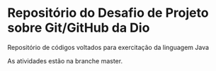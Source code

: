 # Repositório do Desafio de Projeto sobre Git/GitHub da Dio
Repositório de códigos voltados para exercitação da linguagem Java

As atividades estão na branche master.
